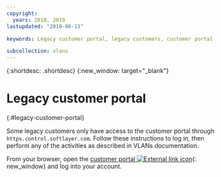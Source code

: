 ```yaml
---
copyright:
  years: 2018, 2019
lastupdated: "2019-06-11"

keywords: Legacy customer portal, legacy customers, customer portal

subcollection: vlans
---
```


{:shortdesc: .shortdesc}
{:new_window: target="_blank"}
 
# Legacy customer portal
{:#legacy-customer-portal}
 
Some legacy customers only have access to the customer portal through `https.control.softlayer.com`. Follow these instructions to log in, then perform any of the activities as described in VLANs documentation. 

From your browser, open the [customer portal ![External link icon](../../icons/launch-glyph.svg "External link icon")](https://control.softlayer.com/){: new_window} and log into your account.
